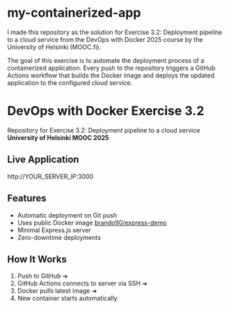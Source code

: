 # my-containerized-app
I made this repository as the solution for Exercise 3.2: Deployment pipeline to a cloud service from the DevOps with Docker 2025 course by the University of Helsinki (MOOC.fi).

The goal of this exercise is to automate the deployment process of a containerized application. Every push to the repository triggers a GitHub Actions workflow that builds the Docker image and deploys the updated application to the configured cloud service.


# DevOps with Docker Exercise 3.2

Repository for Exercise 3.2: Deployment pipeline to a cloud service  
**University of Helsinki MOOC 2025**

## Live Application
http://YOUR_SERVER_IP:3000

## Features
- Automatic deployment on Git push
- Uses public Docker image [brando90/express-demo](https://hub.docker.com/r/brando90/express-demo)
- Minimal Express.js server
- Zero-downtime deployments

## How It Works
1. Push to GitHub ➔ 
2. GitHub Actions connects to server via SSH ➔ 
3. Docker pulls latest image ➔ 
4. New container starts automatically
